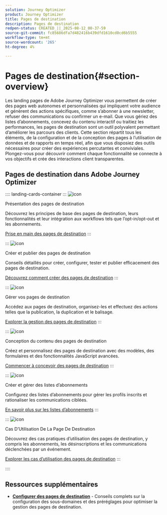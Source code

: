 ```yaml
---
solution: Journey Optimizer
product: Journey Optimizer
title: Pages de destination
description: Pages de destination
redpen-status: CREATED_||_2025-08-12_00-37-59
source-git-commit: fc85686dfa7d482416b439dfd1610cd0cd6b5555
workflow-type: tm+mt
source-wordcount: '265'
ht-degree: 4%

---
```



# Pages de destination{#section-overview}

Les landing pages de Adobe Journey Optimizer vous permettent de créer des pages web autonomes et personnalisées qui impliquent votre audience et génèrent des actions spécifiques, comme s’abonner à une newsletter, refuser des communications ou confirmer un e-mail. Que vous gériez des listes d’abonnements, concevez du contenu interactif ou traitiez les performances, les pages de destination sont un outil polyvalent permettant d’améliorer les parcours des clients. Cette section répartit tous les éléments, de la configuration et de la conception des pages à l’utilisation de données et de rapports en temps réel, afin que vous disposiez des outils nécessaires pour créer des expériences percutantes et conviviales. Plongez-vous pour découvrir comment chaque fonctionnalité se connecte à vos objectifs et crée des interactions client transparentes.

## Pages de destination dans Adobe Journey Optimizer

:::: landing-cards-container
:::
![icon](https://cdn.experienceleague.adobe.com/icons/book.svg?lang=fr)

Présentation des pages de destination

Découvrez les principes de base des pages de destination, leurs fonctionnalités et leur intégration aux workflows tels que l’opt-in/opt-out et les abonnements.

[Prise en main des pages de destination](../using/landing-pages/get-started-lp.md)
:::

:::
![icon](https://cdn.experienceleague.adobe.com/icons/circle-play.svg?lang=fr)

Créer et publier des pages de destination

Conseils détaillés pour créer, configurer, tester et publier efficacement des pages de destination.

[Découvrez comment créer des pages de destination](../using/landing-pages/create-lp.md)
:::

:::
![icon](https://cdn.experienceleague.adobe.com/icons/list-check.svg?lang=fr)

Gérer vos pages de destination

Accédez aux pages de destination, organisez-les et effectuez des actions telles que la publication, la duplication et le balisage.

[Explorer la gestion des pages de destination](../using/landing-pages/manage-lp.md)
:::

:::
![icon](https://cdn.experienceleague.adobe.com/icons/puzzle-piece.svg?lang=fr)

Conception du contenu des pages de destination

Créez et personnalisez des pages de destination avec des modèles, des formulaires et des fonctionnalités JavaScript avancées.

[Commencer à concevoir des pages de destination](landing-pages-design-landing-page.md)
:::

:::
![icon](https://cdn.experienceleague.adobe.com/icons/list-check.svg?lang=fr)

Créer et gérer des listes d’abonnements

Configurez des listes d’abonnements pour gérer les profils inscrits et rationaliser les communications ciblées.

[En savoir plus sur les listes d’abonnements](../using/landing-pages/subscription-list.md)
:::

:::
![icon](https://cdn.experienceleague.adobe.com/icons/bullseye.svg?lang=fr)

Cas D’Utilisation De La Page De Destination

Découvrez des cas pratiques d’utilisation des pages de destination, y compris les abonnements, les désinscriptions et les communications déclenchées par un événement.

[Explorer les cas d’utilisation des pages de destination](../using/landing-pages/lp-use-cases.md)
:::

::::


## Ressources supplémentaires

- **[Configurer des pages de destination](lp-configuration-landing-page.md)** - Conseils complets sur la configuration des sous-domaines et des préréglages pour optimiser la gestion des pages de destination.
